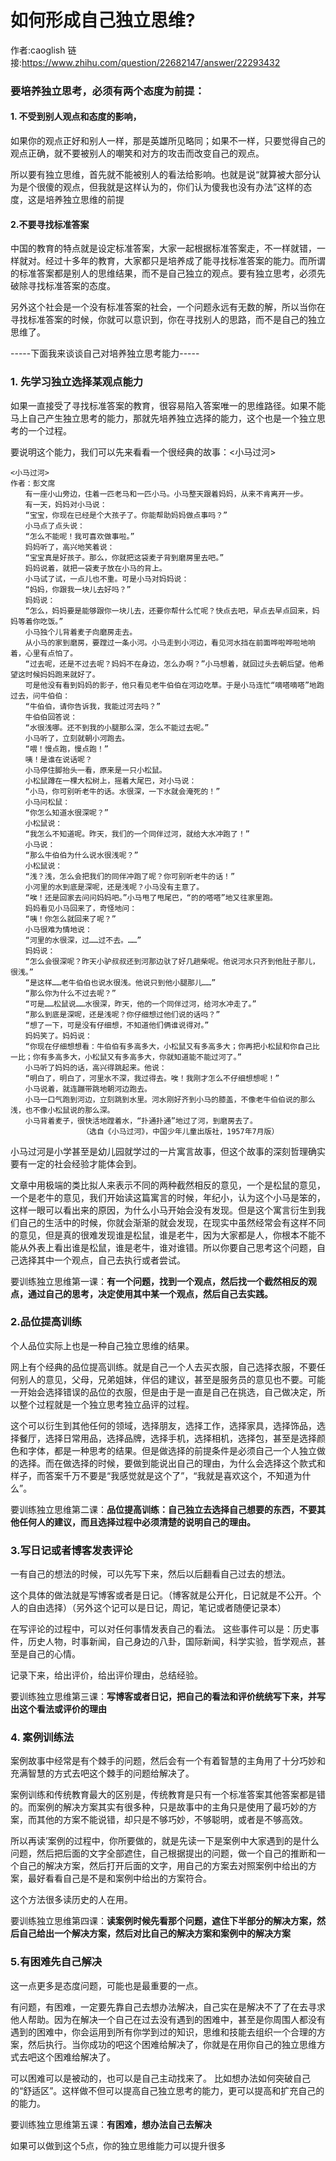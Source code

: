 # 如何形成自己独立思维?

作者:caoglish
链接:https://www.zhihu.com/question/22682147/answer/22293432


### 要培养独立思考，必须有两个态度为前提：
#### 1. 不受到别人观点和态度的影响，
如果你的观点正好和别人一样，那是英雄所见略同；如果不一样，只要觉得自己的观点正确，就不要被别人的嘲笑和对方的攻击而改变自己的观点。

所以要有独立思维，首先就不能被别人的看法给影响。也就是说“就算被大部分认为是个很傻的观点，但我就是这样认为的，你们认为傻我也没有办法”这样的态度，这是培养独立思维的前提

#### 2.不要寻找标准答案
中国的教育的特点就是设定标准答案，大家一起根据标准答案走，不一样就错，一样就对。经过十多年的教育，大家都只是培养成了能寻找标准答案的能力。而所谓的标准答案都是别人的思维结果，而不是自己独立的观点。要有独立思考，必须先破除寻找标准答案的态度。

另外这个社会是一个没有标准答案的社会，一个问题永远有无数的解，所以当你在寻找标准答案的时候，你就可以意识到，你在寻找别人的思路，而不是自己的独立思维了。

-----下面我来谈谈自己对培养独立思考能力-----

### 1. 先学习独立选择某观点能力
如果一直接受了寻找标准答案的教育，很容易陷入答案唯一的思维路径。如果不能马上自己产生独立思考的能力，那就先培养独立选择的能力，这个也是一个独立思考的一个过程。

要说明这个能力，我们可以先来看看一个很经典的故事：<小马过河>
```
<小马过河>
作者：彭文席
　　有一座小山旁边，住着一匹老马和一匹小马。小马整天跟着妈妈，从来不肯离开一步。
　　有一天，妈妈对小马说：
　　“宝宝，你现在已经是个大孩子了。你能帮助妈妈做点事吗？”
　　小马点了点头说：
　　“怎么不能呢！我可喜欢做事啦。”
　　妈妈听了，高兴地笑着说：
　　“宝宝真是好孩子。那么，你就把这袋麦子背到磨房里去吧。”
　　妈妈说着，就把一袋麦子放在小马的背上。
　　小马试了试，一点儿也不重。可是小马对妈妈说：
　　“妈妈，你跟我一块儿去好吗？”
　　妈妈说：
　　“怎么，妈妈要是能够跟你一块儿去，还要你帮什么忙呢？快点去吧，早点去早点回来，妈妈等着你吃饭。”
　　小马独个儿背着麦子向磨房走去。
　　从小马的家到磨房，要蹚过一条小河。小马走到小河边，看见河水挡在前面哗啦哗啦地响着，心里有点怕了。
　　“过去呢，还是不过去呢？妈妈不在身边，怎么办啊？”小马想着，就回过头去朝后望。他希望这时候妈妈跑来就好了。
　　可是他没有看到妈妈的影子，他只看见老牛伯伯在河边吃草。于是小马连忙“嘀嗒嘀嗒”地跑过去，问牛伯伯：
　　“牛伯伯，请你告诉我，我能过河去吗？”
　　牛伯伯回答说：
　　“水很浅哪。还不到我的小腿那么深，怎么不能过去呢。”
　　小马听了，立刻就朝小河跑去。
　　“喂！慢点跑，慢点跑！”
　　咦！是谁在说话呢？
　　小马停住脚抬头一看，原来是一只小松鼠。
　　小松鼠蹲在一棵大松树上，摇着大尾巴，对小马说：
　　“小马，你可别听老牛的话。水很深，一下水就会淹死的！”
　　小马问松鼠：
　　“你怎么知道水很深呢？”
　　小松鼠说：
　　“我怎么不知道呢。昨天，我们的一个同伴过河，就给大水冲跑了！”
　　小马说：
　　“那么牛伯伯为什么说水很浅呢？”
　　小松鼠说：
　　“浅？浅，怎么会把我们的同伴冲跑了呢？你可别听老牛的话！”
　　小河里的水到底是深呢，还是浅呢？小马没有主意了。
　　“唉！还是回家去问问妈妈吧。”小马甩了甩尾巴，“的的嗒嗒”地又往家里跑。
　　妈妈看见小马回来了，奇怪地问：
　　“咦！你怎么就回来了呢？”
　　小马很难为情地说：
　　“河里的水很深，过……过不去。……”
　　妈妈说：
　　“怎么会很深呢？昨天小驴叔叔还到河那边驮了好几趟柴呢。他说河水只齐到他肚子那儿，很浅。”
　　“是这样……老牛伯伯也说水很浅。他说只到他小腿那儿……”
　　“那么你为什么不过去呢？”
　　“可是……松鼠说……水很深，昨天，他的一个同伴过河，给河水冲走了。”
　　“那么到底是深呢，还是浅呢？你仔细想过他们说的话吗？”
　　“想了一下，可是没有仔细想，不知道他们俩谁说得对。”
　　妈妈笑了。妈妈说：
　　“你现在仔细想想看：牛伯伯有多高多大，小松鼠又有多高多大；你再把小松鼠和你自己比一比；你有多高多大，小松鼠又有多高多大，你就知道能不能过河了。”
　　小马听了妈妈的话，高兴得跳起来。他说：
　　“明白了，明白了，河里水不深，我过得去。唉！我刚才怎么不仔细想想呢！”
　　小马说着，就连蹦带跳地朝河边跑去。
　　小马一口气跑到河边，立刻跳到水里。河水刚好齐到小马的膝盖，不像老牛伯伯说的那么浅，也不像小松鼠说的那么深。
　　小马背着麦子，很快活地蹚着水，“扑通扑通”地过了河，到磨房去了。
　　　　　　　　　 （选自《小马过河》，中国少年儿童出版社，1957年7月版）
```
小马过河是小学甚至是幼儿园就学过的一片寓言故事，但这个故事的深刻哲理确实要有一定的社会经验才能体会到。

文章中用极端的类比拟人来表示不同的两种截然相反的意见，一个是松鼠的意见，一个是老牛的意见，我们开始读这篇寓言的时候，年纪小，认为这个小马是笨的， 这样一眼可以看出来的原因，为什么小马开始会没有发现。但是这个寓言衍生到我们自己的生活中的时候，你就会渐渐的就会发现，在现实中虽然经常会有这样不同的意见，但是真的很难发现谁是松鼠，谁是老牛，因为大家都是人，你根本不能不能从外表上看出谁是松鼠，谁是老牛，谁对谁错。所以你要自己思考这个问题，自己选择其中一个观点，自己去执行或者尝试。

要训练独立思维第一课：**有一个问题，找到一个观点，然后找一个截然相反的观点，通过自己的思考，决定使用其中某一个观点，然后自己去实践。**

### 2.品位提高训练
个人品位实际上也是一种自己独立思维的结果。

网上有个经典的品位提高训练。就是自己一个人去买衣服，自己选择衣服，不要任何别人的意见，父母，兄弟姐妹，伴侣的建议，甚至是服务员的意见也不要。可能一开始会选择错误的品位的衣服，但是由于是一直是自己在挑选，自己做决定，所以整个过程就是一个独立思考独立品评的过程。

这个可以衍生到其他任何的领域，选择朋友，选择工作，选择家具，选择饰品，选择餐厅，选择日常用品，选择品牌，选择手机，选择相机，选择包，甚至是选择颜色和字体，都是一种思考的结果。但是做选择的前提条件是必须自己一个人独立做的选择。而在做选择的时候，要做到能说出自己的理由，为什么会选择这个款式和样子，而答案千万不要是“我感觉就是这个了”，“我就是喜欢这个，不知道为什么”。

要训练独立思维第二课：**品位提高训练：自己独立去选择自己想要的东西，不要其他任何人的建议，而且选择过程中必须清楚的说明自己的理由。**



### 3.写日记或者博客发表评论
一有自己的想法的时候，可以先写下来，然后以后翻看自己过去的想法。

这个具体的做法就是写博客或者是日记。（博客就是公开化，日记就是不公开。个人的自由选择）（另外这个记可以是日记，周记，笔记或者随便记录本）

在写评论的过程中，可以对任何事情发表自己的看法。 这些事件可以是：历史事件，历史人物，时事新闻，自己身边的八卦，国际新闻，科学实验，哲学观点，甚至是自己的心情。

记录下来，给出评价，给出评价理由，总结经验。


要训练独立思维第三课：**写博客或者日记，把自己的看法和评价统统写下来，并写出这个看法或评价的理由**

### 4. 案例训练法
案例故事中经常是有个棘手的问题，然后会有一个有着智慧的主角用了十分巧妙和充满智慧的方式去吧这个棘手的问题给解决了。

案例训练和传统教育最大的区别是，传统教育是只有一个标准答案其他答案都是错的。而案例的解决方案其实有很多种，只是故事中的主角只是使用了最巧妙的方案，而其他的方案不能说错，却只是不够巧妙，不够聪明，或者是不够高效。

所以再读’案例的过程中，你所要做的，就是先读一下是案例中大家遇到的是什么问题，然后把后面的文字全部遮住，自己根据提出的问题，做一个自己的推断和一个自己的解决方案，然后打开后面的文字，用自己的方案去对照案例中给出的方案，最好看看自己是不是和案例中给出的方案符合。

这个方法很多读历史的人在用。

要训练独立思维第四课：**读案例时候先看那个问题，遮住下半部分的解决方案，然后自己给出一个解决方案，然后对比自己的解决方案和案例中的解决方案**

### 5.有困难先自己解决
这一点更多是态度问题，可能也是最重要的一点。

有问题，有困难，一定要先靠自己去想办法解决，自己实在是解决不了了在去寻求他人帮助。因为在解决一个自己在过去没有遇到的困难中，甚至是你周围人都没有遇到的困难中，你会运用到所有你学到过的知识，思维和技能去组织一个合理的方案，然后执行。当你成功的吧这个困难给解决了，你就是在用你自己的独立思维方式去吧这个困难给解决了。

可以困难可以是被动的，也可以是自己主动找来了。 比如想办法如何突破自己的“舒适区”。这样做不但可以提高自己独立思考的能力，更可以提高和扩充自己的的能力。

要训练独立思维第五课：**有困难，想办法自己去解决**

如果可以做到这个5点，你的独立思维能力可以提升很多
